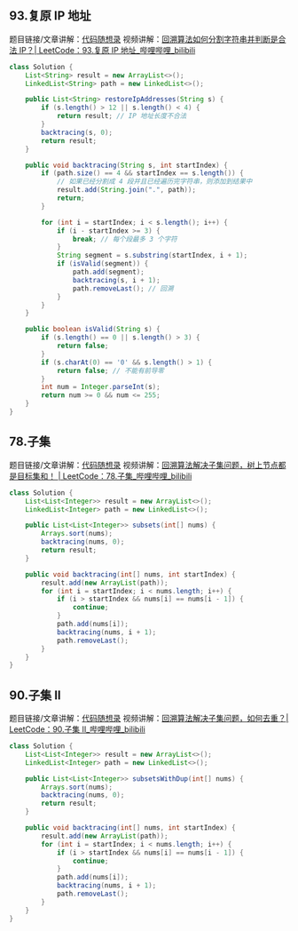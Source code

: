 ## 93.复原 IP 地址

题目链接/文章讲解：[代码随想录](https://programmercarl.com/0093.%E5%A4%8D%E5%8E%9FIP%E5%9C%B0%E5%9D%80.html)
视频讲解：[回溯算法如何分割字符串并判断是合法 IP？| LeetCode：93.复原 IP 地址\_哔哩哔哩\_bilibili](https://www.bilibili.com/video/BV1XP4y1U73i/)

```java
class Solution {
    List<String> result = new ArrayList<>();
    LinkedList<String> path = new LinkedList<>();

    public List<String> restoreIpAddresses(String s) {
        if (s.length() > 12 || s.length() < 4) {
            return result; // IP 地址长度不合法
        }
        backtracing(s, 0);
        return result;
    }

    public void backtracing(String s, int startIndex) {
        if (path.size() == 4 && startIndex == s.length()) {
            // 如果已经分割成 4 段并且已经遍历完字符串，则添加到结果中
            result.add(String.join(".", path));
            return;
        }

        for (int i = startIndex; i < s.length(); i++) {
            if (i - startIndex >= 3) {
                break; // 每个段最多 3 个字符
            }
            String segment = s.substring(startIndex, i + 1);
            if (isValid(segment)) {
                path.add(segment);
                backtracing(s, i + 1);
                path.removeLast(); // 回溯
            }
        }
    }

    public boolean isValid(String s) {
        if (s.length() == 0 || s.length() > 3) {
            return false;
        }
        if (s.charAt(0) == '0' && s.length() > 1) {
            return false; // 不能有前导零
        }
        int num = Integer.parseInt(s);
        return num >= 0 && num <= 255;
    }
}
```

## 78.子集

题目链接/文章讲解：[代码随想录](https://programmercarl.com/0078.%E5%AD%90%E9%9B%86.html)
视频讲解：[回溯算法解决子集问题，树上节点都是目标集和！ | LeetCode：78.子集\_哔哩哔哩\_bilibili](https://www.bilibili.com/video/BV1U84y1q7Ci)

```java
class Solution {
    List<List<Integer>> result = new ArrayList<>();
    LinkedList<Integer> path = new LinkedList<>();

    public List<List<Integer>> subsets(int[] nums) {
        Arrays.sort(nums);
        backtracing(nums, 0);
        return result;
    }

    public void backtracing(int[] nums, int startIndex) {
        result.add(new ArrayList(path));
        for (int i = startIndex; i < nums.length; i++) {
            if (i > startIndex && nums[i] == nums[i - 1]) {
                continue;
            }
            path.add(nums[i]);
            backtracing(nums, i + 1);
            path.removeLast();
        }
    }
}
```

## 90.子集 II

题目链接/文章讲解：[代码随想录](https://programmercarl.com/0090.%E5%AD%90%E9%9B%86II.html)
视频讲解：[回溯算法解决子集问题，如何去重？| LeetCode：90.子集 II\_哔哩哔哩\_bilibili](https://www.bilibili.com/video/BV1vm4y1F71J)

```java
class Solution {
    List<List<Integer>> result = new ArrayList<>();
    LinkedList<Integer> path = new LinkedList<>();

    public List<List<Integer>> subsetsWithDup(int[] nums) {
        Arrays.sort(nums);
        backtracing(nums, 0);
        return result;
    }

    public void backtracing(int[] nums, int startIndex) {
        result.add(new ArrayList(path));
        for (int i = startIndex; i < nums.length; i++) {
            if (i > startIndex && nums[i] == nums[i - 1]) {
                continue;
            }
            path.add(nums[i]);
            backtracing(nums, i + 1);
            path.removeLast();
        }
    }
}
```
